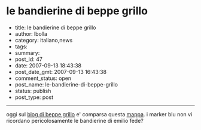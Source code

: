 # le bandierine di beppe grillo

- title: le bandierine di beppe grillo
- author: lbolla
- category: italiano,news
- tags: 
- summary: 
- post_id: 47
- date: 2007-09-13 18:43:38
- post_date_gmt: 2007-09-13 16:43:38
- comment_status: open
- post_name: le-bandierine-di-beppe-grillo
- status: publish
- post_type: post

----------------

oggi sul [blog di beppe grillo][1] e' comparsa questa [mappa][2]. i marker blu non vi ricordano pericolosamente le bandierine di emilio fede?

   [1]: http://www.beppegrillo.it/2007/09/le_firme_del_v-day.html#trackbacks
   [2]: http://maps.google.it/maps/ms?ie=UTF8&hl=it&num=200&start=0&msa=0&om=1&msid=105899767908383675040.000439d89ff7375562a7f&ll=42.650122,14.194336&spn=13.44107,29.443359&z=5